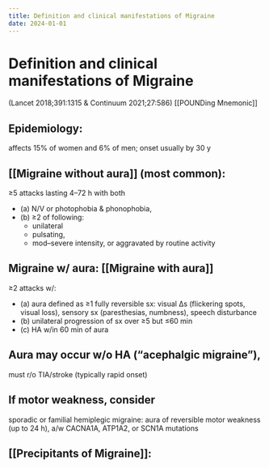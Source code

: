 ```yaml
---
title: Definition and clinical manifestations of Migraine
date: 2024-01-01
---
```

# Definition and clinical manifestations of Migraine
(Lancet 2018;391:1315 & Continuum 2021;27:586)
[[POUNDing Mnemonic]]
## Epidemiology: 
affects 15% of women and 6% of men; onset usually by 30 y

## [[Migraine without aura]] (most common): 
≥5 attacks lasting 4–72 h with both 
* (a) N/V or photophobia & phonophobia, 
* (b) ≥2 of following: 
	* unilateral
	* pulsating, 
	* mod–severe intensity, or aggravated by routine activity
	 
## Migraine w/ aura: [[Migraine with aura]]
≥2 attacks w/: 
* (a) aura defined as ≥1 fully reversible 
	sx: visual Δs (flickering spots, visual loss), 
	sensory sx (paresthesias, numbness), 
	speech disturbance 
* (b) unilateral progression of sx over ≥5 but ≤60 min
* (c) HA w/in 60 min of aura
 
## Aura may occur w/o HA (“acephalgic migraine”), 
must r/o TIA/stroke (typically rapid onset)

## If motor weakness, consider 
sporadic or familial hemiplegic migraine: aura of reversible motor weakness (up to 24 h), a/w CACNA1A, ATP1A2, or SCN1A mutations

## [[Precipitants of Migraine]]: 
